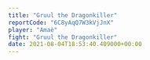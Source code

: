 ```yaml
---
title: "Gruul the Dragonkiller"
reportCode: "6C8yAqQ7W3kVjJnX"
player: "Amaè"
fight: "Gruul the Dragonkiller"
date: 2021-08-04T18:53:40.409000+00:00
---
```

